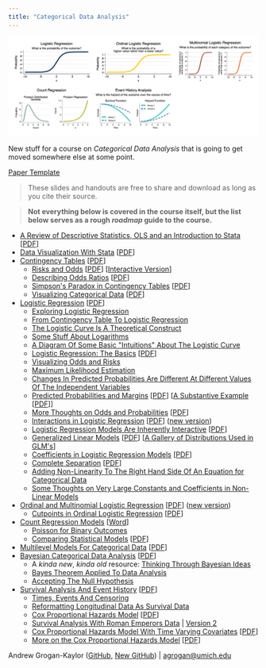 ```yaml
---
title: "Categorical Data Analysis"
---
```


![Models Discussed In This Course](categorical-overview.png)

New stuff for a course on *Categorical Data Analysis* that is going to get moved somewhere else at some point.

[Paper Template](https://agrogan1.github.io/newstuff/categorical/paper-template/categorical.html)

> These slides and handouts are free to share and download as long as you cite their source.

> **Not everything below is covered in the course itself, but the list below serves as a rough *roadmap* guide to the course.**

* [A Review of Descriptive Statistics, OLS and an Introduction to Stata](https://agrogan1.github.io/newstuff/categorical/review-stats-intro-stata/review-stats-intro-stata-slidy.html) [[PDF](https://agrogan1.github.io/newstuff/categorical/review-stats-intro-stata/review-stats-intro-stata.pdf)]
* [Data Visualization With Stata](https://agrogan1.github.io/Stata/data-visualization-with-Stata/data-visualization-with-Stata-slidy.html) [[PDF](https://agrogan1.github.io/Stata/data-visualization-with-Stata/data-visualization-with-Stata.pdf)]
* [Contingency Tables](https://agrogan1.github.io/newstuff/categorical/contingency-tables/contingency-tables-slidy.html) [[PDF](https://agrogan1.github.io/newstuff/categorical/contingency-tables/contingency-tables.pdf)]
    + [Risks and Odds](https://agrogan1.github.io/newstuff/categorical/risks-and-odds/risks-and-odds.html) [[PDF](https://agrogan1.github.io/newstuff/categorical/risks-and-odds/risks-and-odds.pdf)] [[Interactive Version](https://agrogan1.github.io/newstuff/categorical/risks-and-odds-2/risks-and-odds-2.html)]
    + [Describing Odds Ratios](https://agrogan1.github.io/newstuff/categorical/describing-odds-ratios/describing-odds-ratios.html) [[PDF](https://agrogan1.github.io/newstuff/categorical/describing-odds-ratios/describing-odds-ratios.pdf)]
    + [Simpson's Paradox in Contingency Tables](https://agrogan1.github.io/newstuff/categorical/simpsons-paradox-hospital-data/simpsons-paradox-hospital-data.html) [[PDF](https://agrogan1.github.io/newstuff/categorical/simpsons-paradox-hospital-data/simpsons-paradox-hospital-data.pdf)]
    + [Visualizing Categorical Data](https://agrogan1.github.io/newstuff/categorical/visualizing-categorical-data/visualizing-categorical-data.html) [[PDF](https://agrogan1.github.io/newstuff/categorical/visualizing-categorical-data/visualizing-categorical-data.pdf)]
* [Logistic Regression](https://agrogan1.github.io/newstuff/categorical/logistic-regression/logistic-regression-slidy.html) [[PDF](https://agrogan1.github.io/newstuff/categorical/logistic-regression/logistic-regression.pdf)]
    + [Exploring Logistic Regression](https://agrogan.shinyapps.io/exploring_logistic_regression/)
    + [From Contingency Table To Logistic Regression](https://agrogan1.github.io/newstuff/categorical/from-contingency-table-to-logistic-regression/from-contingency-table-to-logistic-regression.html)
    + [The Logistic Curve Is A Theoretical Construct](https://agrogan1.github.io/newstuff/categorical/logistic-curve-theoretical-construct/logistic-curve-theoretical-construct.html)
    + [Some Stuff About Logarithms](https://agrogan1.github.io/newstuff/categorical/logarithms-some-stuff/logarithms-some-stuff.html)
    + [A Diagram Of Some Basic "Intuitions" About The Logistic Curve](https://agrogan1.github.io/newstuff/categorical/logistic-curve-intuitions.pdf)
    + [Logistic Regression: The Basics](https://agrogan1.github.io/newstuff/categorical/logistic-regression-the-basics/logistic-regression-the-basics.html) [[PDF](https://agrogan1.github.io/newstuff/categorical/logistic-regression-the-basics/logistic-regression-the-basics.pdf)]
    + [Visualizing Odds and Risks](https://agrogan1.github.io/newstuff/categorical/visualizing-odds-and-risks/visualizing-odds-and-risks.pdf)
     + [Maximum Likelihood Estimation](https://agrogan1.github.io/teaching/likelihood-and-log-likelihood/likelihood-and-log-likelihood.html)
     + [Changes In Predicted Probabilities Are Different At Different Values Of The Independent Variables](https://agrogan1.github.io/newstuff/categorical/logistic-regression-and-predicted-probabilities/logistic-regression-and-predicted-probabilities.pdf) 
    + [Predicted Probabilities and Margins](https://agrogan1.github.io/newstuff/categorical/predict-and-margins/predict-and-margins.html) [[PDF](https://agrogan1.github.io/newstuff/categorical/predict-and-margins/predict-and-margins.pdf)] [[A Substantive Example](https://agrogan1.github.io/newstuff/categorical/predict-and-margins-substantive-example/predict-and-margins-substantive-example.html) [[PDF](https://agrogan1.github.io/newstuff/categorical/predict-and-margins-substantive-example/predict-and-margins-substantive-example.pdf)]]
    + [More Thoughts on Odds and Probabilities](https://agrogan1.github.io/newstuff/categorical/logistic-more-thoughts/logistic-more-thoughts.html) [[PDF](https://agrogan1.github.io/newstuff/categorical/logistic-more-thoughts/logistic-more-thoughts.pdf)]
    + [Interactions in Logistic Regression](https://agrogan1.github.io/newstuff/categorical/logistic-interactions-2/logistic-interactions-2.html) [[PDF](https://agrogan1.github.io/newstuff/categorical/logistic-interactions-2/logistic-interactions-2.pdf)] ([new version](https://agrogan1.github.io/newstuff/categorical/logistic-interactions-3/logistic-interactions-3.html))
    + [Logistic Regression Models Are Inherently Interactive](https://agrogan1.github.io/newstuff/categorical/logistic-inherently-interactive/logistic-inherently-interactive.html) [[PDF](https://agrogan1.github.io/newstuff/categorical/logistic-inherently-interactive/logistic-inherently-interactive.pdf)]
    + [Generalized Linear Models](https://agrogan1.github.io/newstuff/categorical/glm/glm.html) [[PDF](https://agrogan1.github.io/newstuff/categorical/glm/glm.pdf)] [[A Gallery of Distributions Used in GLM's](https://agrogan1.github.io/newstuff/categorical/glm/glm-gallery.html)]
    + [Coefficients in Logistic Regression Models](https://agrogan1.github.io/newstuff/categorical/logistic-and-covariates/logistic-and-covariates.html) [[PDF](https://agrogan1.github.io/newstuff/categorical/logistic-and-covariates/logistic-and-covariates.pdf)]
    + [Complete Separation](https://agrogan1.github.io/newstuff/categorical/logistic-regression/complete-separation.html) [[PDF](https://agrogan1.github.io/newstuff/categorical/logistic-regression/complete-separation.pdf)] 
    + [Adding Non-Linearity To The Right Hand Side Of An Equation for Categorical Data](https://agrogan1.github.io/newstuff/categorical/adding-non-linearity-to-right-hand-side/adding-non-linearity-to-right-hand-side.html)
    + [Some Thoughts on Very Large Constants and Coefficients in Non-Linear Models](https://agrogan1.github.io/newstuff/categorical/very-large-constants-ORs-RRs-IRRs.html)
* [Ordinal and Multinomial Logistic Regression](https://agrogan1.github.io/newstuff/categorical/ordinal-multinomial-logistic-regression/ordinal-multinomial-logistic-regression-slidy.html) [[PDF](https://agrogan1.github.io/newstuff/categorical/ordinal-multinomial-logistic-regression/ordinal-multinomial-logistic-regression.pdf)] ([new version](https://agrogan1.github.io/newstuff/categorical/ordinal-multinomial-logistic-regression-2/ordinal-multinomial-logistic-regression-2.html))
    + [Cutpoints in Ordinal Logistic Regression](https://agrogan1.github.io/newstuff/categorical/ordinal-logistic-cutpoints/ordinal-logistic-cutpoints.html) [[PDF](https://agrogan1.github.io/newstuff/categorical/ordinal-logistic-cutpoints/ordinal-logistic-cutpoints.pdf)]
* [Count Regression Models](https://agrogan1.github.io/newstuff/categorical/count-regression/count-regression-slidy.html) [[Word](https://agrogan1.github.io/newstuff/categorical/count-regression/count-regression.docx)]
    + [Poisson for Binary Outcomes](https://agrogan1.github.io/newstuff/categorical/poisson-for-binary-outcomes/poisson-for-binary-outcomes.html)
    + [Comparing Statistical Models](https://agrogan1.github.io/newstuff/categorical/comparing-models/comparing-models.html) [[PDF](https://agrogan1.github.io/newstuff/categorical/comparing-models/comparing-models.pdf)]
* [Multilevel Models For Categorical Data](https://agrogan1.github.io/newstuff/categorical/multilevel/multilevel-slidy.html) [[PDF](https://agrogan1.github.io/newstuff/categorical/multilevel/multilevel.pdf)]
* [Bayesian Categorical Data Analysis](https://agrogan1.github.io/newstuff/categorical/Bayes/Bayes-slidy.html) [[PDF](https://agrogan1.github.io/newstuff/categorical/Bayes/Bayes.pdf)]
    + A *kinda new*, *kinda old* resource: [Thinking Through Bayesian Ideas](https://agrogan.shinyapps.io/Thinking-Through-Bayes/)
    + [Bayes Theorem Applied To Data Analysis](https://agrogan1.github.io/newstuff/Bayes-theorem/Bayes-theorem.html)
    + [Accepting The Null Hypothesis](https://agrogan1.github.io/Bayes/accepting-H0/accepting-H0.html)
* [Survival Analysis And Event History](https://agrogan1.github.io/newstuff/categorical/survival-analysis-and-event-history/survival-analysis-and-event-history-slidy.html)  [[PDF](https://agrogan1.github.io/newstuff/categorical/survival-analysis-and-event-history/survival-analysis-and-event-history.pdf)]
    + [Times, Events And Censoring](https://agrogan1.github.io/newstuff/categorical/survival-analysis-and-event-history/times-events-and-censoring.html)
    + [Reformatting Longitudinal Data As Survival Data](https://agrogan1.github.io/newstuff/categorical/survival-analysis-and-event-history/simulated-survival-data.html)
    + [Cox Proportional Hazards Model](https://agrogan1.github.io/newstuff/categorical/survival-analysis-and-event-history/Cox-proportional-hazards-model-slidy.html) [[PDF](https://agrogan1.github.io/newstuff/categorical/survival-analysis-and-event-history/Cox-proportional-hazards-model.pdf)]
    + [Survival Analysis With Roman Emperors Data](https://agrogan1.github.io/newstuff/categorical/survival-analysis-and-event-history/emperors/emperors.html) | [Version 2](https://agrogan1.github.io/newstuff/categorical/survival-analysis-and-event-history/emperors2/emperors2.html)
    + [Cox Proportional Hazards Model With Time Varying Covariates](https://agrogan1.github.io/newstuff/categorical/survival-analysis-Cox-TVC/survival-analysis-Cox-TVC.html) [[PDF](https://agrogan1.github.io/newstuff/categorical/survival-analysis-Cox-TVC/survival-analysis-Cox-TVC.pdf)]
    + [More on the Cox Proportional Hazards Model](https://agrogan1.github.io/newstuff/categorical/survival-more-on-Cox-model/survival-more-on-Cox-model.html) [[PDF](https://agrogan1.github.io/newstuff/categorical/survival-more-on-Cox-model/survival-more-on-Cox-model.pdf)]

Andrew Grogan-Kaylor ([GitHub](https://agrogan1.github.io/), [New GitHub](https://agrogan1.github.io/newstuff)) | [agrogan@umich.edu](agrogan@umich.edu)








